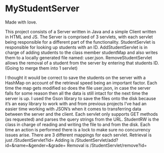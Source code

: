 # MyStudentServer
Made with love.

This project consists of a Server written in Java and a simple Client written in HTML and JS.
The Server is comprised of 3 servlets, with each servlet being responsible for a different part of the functionality. 
StudentServlet  is responsible for looking up students with an ID.
AddStudentServlet is in charge of adding students to the class member studentMap and also writes them to a locally generated file named: user.json.
RemoveStudentServlet allows the removal of a student from the server by entering that students ID.
(Going to merge them into 1 servlet)

I thought it would be correct to save the students on the server with a HashMap on account of the retrieval speed being an important factor. Each time the map gets modified so does the file user.json, in case the server falls for some reason then all the data is still intact for the next time the server is up.
I used the Gson library to save the files onto the disk because it’s an easy library to work with and from previous projects I’ve had an easier time working with JSON’s when it comes to transferring data between the server and the client.
Each servlet only supports GET methods (as requested) and parses the query strings from the URL.
StudentRW is the class in charge of reading and writing the file to and from the disk. Each time an action is performed there is a lock to make sure no concurrency issues arise.
There are 3 different mappings for each servlet. 
Retrieval is just /StudentServlet?id=
Adding is /StudentServlet/add?id=&name=&gender=&grade=
Removal is /StudentServlet/remove?id=
